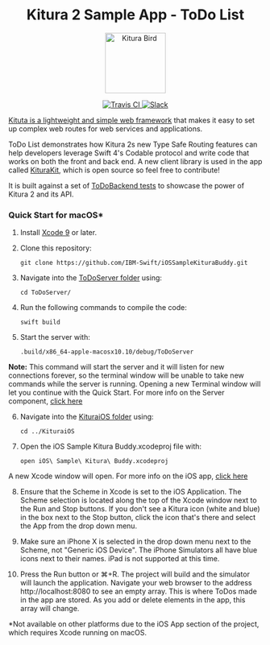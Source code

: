 <h1 align="center"> Kitura 2 Sample App - ToDo List </h1>

<p align="center">
<img src="https://www.ibm.com/cloud-computing/bluemix/sites/default/files/assets/page/catalog-swift.svg" width="120" alt="Kitura Bird">
</p>

<p align="center">
<a href="https://travis-ci.org/IBM-Swift/iOSSampleKituraKit">
    <img src="https://travis-ci.org/IBM-Swift/iOSSampleKituraBuddy.svg?branch=master" alt="Travis CI">
</a>
<a href= "http://swift-at-ibm-slack.mybluemix.net/"> 
    <img src="http://swift-at-ibm-slack.mybluemix.net/badge.svg"  alt="Slack"> 
</a>
</p>


[Kituta is a lightweight and simple web framework](http://kitura.io) that makes it easy to set up complex web routes for web services and applications. 

ToDo List demonstrates how Kitura 2s new Type Safe Routing features can help developers leverage Swift 4's Codable protocol and write code that works on both the front and back end. A new client library is used in the app called [KituraKit](https://github.com/IBM-Swift/KituraBuddy), which is open source so feel free to contribute! 

It is built against a set of [ToDoBackend tests](http://www.todobackend.com/) to showcase the power of Kitura 2 and its API.



### Quick Start for macOS*

1. Install [Xcode 9](https://itunes.apple.com/gb/app/xcode/id497799835) or later.

2. Clone this repository:

    `git clone https://github.com/IBM-Swift/iOSSampleKituraBuddy.git`

3. Navigate into the [ToDoServer folder](https://github.com/IBM-Swift/iOSSampleKituraBuddy/tree/master/ToDoServer) using: 

    `cd ToDoServer/`

4. Run the following commands to compile the code:

    `swift build`
  
5. Start the server with: 

    `.build/x86_64-apple-macosx10.10/debug/ToDoServer`

**Note:** This command will start the server and it will listen for new connections forever, so the terminal window will be unable to take new commands while the server is running. Opening a new Terminal window will let you continue with the Quick Start. For more info on the Server component, [click here](https://github.com/IBM-Swift/iOSSampleKituraBuddy/blob/master/ToDoServer/README.md)

6. Navigate into the [KituraiOS folder](https://github.com/IBM-Swift/iOSSampleKituraBuddy/tree/master/KituraiOS) using:

    `cd ../KituraiOS`

7. Open the iOS Sample Kitura Buddy.xcodeproj file with:

    `open iOS\ Sample\ Kitura\ Buddy.xcodeproj`

A new Xcode window will open. For more info on the iOS app, [click here](https://github.com/IBM-Swift/iOSSampleKituraBuddy/blob/master/KituraiOS/README.md)

8. Ensure that the Scheme in Xcode is set to the iOS Application. The Scheme selection is located along the top of the Xcode window next to the Run and Stop buttons. If you don't see a Kitura icon (white and blue) in the box next to the Stop button, click the icon that's there and select the App from the drop down menu.

9. Make sure an iPhone X is selected in the drop down menu next to the Scheme, not "Generic iOS Device". The iPhone Simulators all have blue icons next to their names. iPad is not supported at this time.

10. Press the Run button or ⌘+R. The project will build and the simulator will launch the application. Navigate your web browser to the address http://localhost:8080 to see an empty array. This is where ToDos made in the app are stored. As you add or delete elements in the app, this array will change.

*Not available on other platforms due to the iOS App section of the project, which requires Xcode running on macOS.
